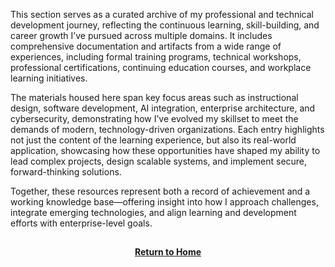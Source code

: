 This section serves as a curated archive of my professional and technical development journey, reflecting the continuous learning, skill-building, and career growth I’ve pursued across multiple domains. It includes comprehensive documentation and artifacts from a wide range of experiences, including formal training programs, technical workshops, professional certifications, continuing education courses, and workplace learning initiatives.

The materials housed here span key focus areas such as instructional design, software development, AI integration, enterprise architecture, and cybersecurity, demonstrating how I’ve evolved my skillset to meet the demands of modern, technology-driven organizations. Each entry highlights not just the content of the learning experience, but also its real-world application, showcasing how these opportunities have shaped my ability to lead complex projects, design scalable systems, and implement secure, forward-thinking solutions.

Together, these resources represent both a record of achievement and a working knowledge base—offering insight into how I approach challenges, integrate emerging technologies, and align learning and development efforts with enterprise-level goals.

<h2></h2>
<p align="center">
  <a href="https://github.com/rlangc"><b>Return to Home</b></a>

